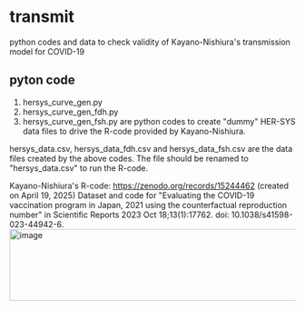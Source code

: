 # transmit
python codes and data to check validity of Kayano-Nishiura's transmission model for COVID-19

## pyton code
1) hersys_curve_gen.py
2) hersys_curve_gen_fdh.py
3) hersys_curve_gen_fsh.py
are python codes to create "dummy" HER-SYS data files to drive the R-code provided by Kayano-Nishiura.

hersys_data.csv, hersys_data_fdh.csv and hersys_data_fsh.csv are the data files created by the above codes. The file should be renamed to "hersys_data.csv" to run the R-code.

Kayano-Nishiura's R-code:
https://zenodo.org/records/15244462 (created on April 19, 2025)
Dataset and code for "Evaluating the COVID-19 vaccination program in Japan, 2021 using the counterfactual reproduction number" in Scientific Reports 2023 Oct 18;13(1):17762. doi: 10.1038/s41598-023-44942-6.
<img width="3280" height="126" alt="image" src="https://github.com/user-attachments/assets/0881ab21-84cb-4d38-92f8-eb05f36950c0" />
